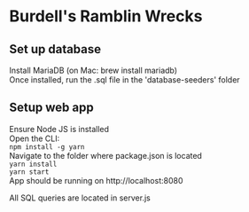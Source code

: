 # Burdell's Ramblin Wrecks  

## Set up database 
Install MariaDB (on Mac: brew install mariadb)  
Once installed, run the .sql file in the 'database-seeders' folder

## Setup web app
Ensure Node JS is installed  
Open the CLI:  
```npm install -g yarn```  
Navigate to the folder where package.json is located  
```yarn install```  
```yarn start```  
App should be running on http://localhost:8080


All SQL queries are located in server.js
